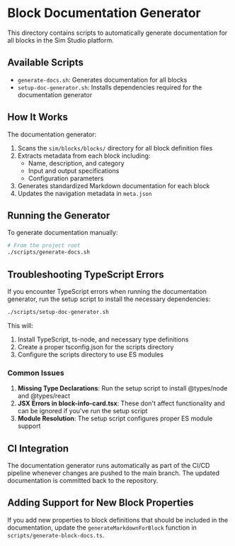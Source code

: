 # Block Documentation Generator

This directory contains scripts to automatically generate documentation for all blocks in the Sim Studio platform.

## Available Scripts

- `generate-docs.sh`: Generates documentation for all blocks
- `setup-doc-generator.sh`: Installs dependencies required for the documentation generator

## How It Works

The documentation generator:

1. Scans the `sim/blocks/blocks/` directory for all block definition files
2. Extracts metadata from each block including:
   - Name, description, and category
   - Input and output specifications
   - Configuration parameters
3. Generates standardized Markdown documentation for each block
4. Updates the navigation metadata in `meta.json`

## Running the Generator

To generate documentation manually:

```bash
# From the project root
./scripts/generate-docs.sh
```

## Troubleshooting TypeScript Errors

If you encounter TypeScript errors when running the documentation generator, run the setup script to install the necessary dependencies:

```bash
./scripts/setup-doc-generator.sh
```

This will:
1. Install TypeScript, ts-node, and necessary type definitions
2. Create a proper tsconfig.json for the scripts directory
3. Configure the scripts directory to use ES modules

### Common Issues

1. **Missing Type Declarations**: Run the setup script to install @types/node and @types/react
2. **JSX Errors in block-info-card.tsx**: These don't affect functionality and can be ignored if you've run the setup script
3. **Module Resolution**: The setup script configures proper ES module support

## CI Integration

The documentation generator runs automatically as part of the CI/CD pipeline whenever changes are pushed to the main branch. The updated documentation is committed back to the repository.

## Adding Support for New Block Properties

If you add new properties to block definitions that should be included in the documentation, update the `generateMarkdownForBlock` function in `scripts/generate-block-docs.ts`. 